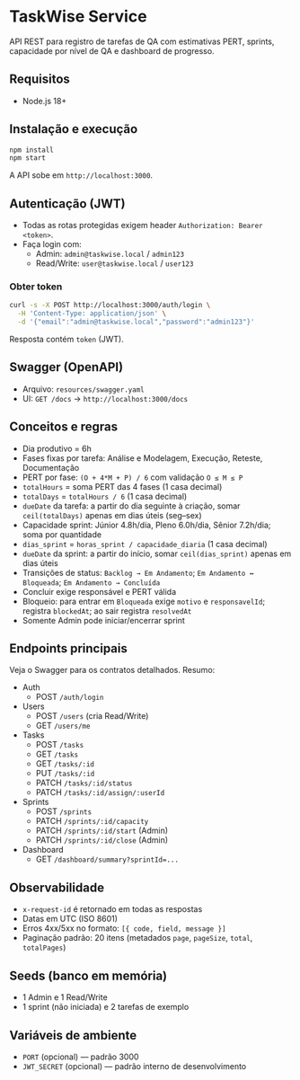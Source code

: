 # TaskWise Service

API REST para registro de tarefas de QA com estimativas PERT, sprints, capacidade por nível de QA e dashboard de progresso.

## Requisitos
- Node.js 18+

## Instalação e execução
```bash
npm install
npm start
```
A API sobe em `http://localhost:3000`.

## Autenticação (JWT)
- Todas as rotas protegidas exigem header `Authorization: Bearer <token>`.
- Faça login com:
  - Admin: `admin@taskwise.local` / `admin123`
  - Read/Write: `user@taskwise.local` / `user123`

### Obter token
```bash
curl -s -X POST http://localhost:3000/auth/login \
  -H 'Content-Type: application/json' \
  -d '{"email":"admin@taskwise.local","password":"admin123"}'
```
Resposta contém `token` (JWT).

## Swagger (OpenAPI)
- Arquivo: `resources/swagger.yaml`
- UI: `GET /docs` → `http://localhost:3000/docs`

## Conceitos e regras
- Dia produtivo = 6h
- Fases fixas por tarefa: Análise e Modelagem, Execução, Reteste, Documentação
- PERT por fase: `(O + 4*M + P) / 6` com validação `O ≤ M ≤ P`
- `totalHours` = soma PERT das 4 fases (1 casa decimal)
- `totalDays` = `totalHours / 6` (1 casa decimal)
- `dueDate` da tarefa: a partir do dia seguinte à criação, somar `ceil(totalDays)` apenas em dias úteis (seg–sex)
- Capacidade sprint: Júnior 4.8h/dia, Pleno 6.0h/dia, Sênior 7.2h/dia; soma por quantidade
- `dias_sprint` = `horas_sprint / capacidade_diaria` (1 casa decimal)
- `dueDate` da sprint: a partir do início, somar `ceil(dias_sprint)` apenas em dias úteis
- Transições de status: `Backlog → Em Andamento`; `Em Andamento ↔ Bloqueada`; `Em Andamento → Concluída`
- Concluir exige responsável e PERT válida
- Bloqueio: para entrar em `Bloqueada` exige `motivo` e `responsavelId`; registra `blockedAt`; ao sair registra `resolvedAt`
- Somente Admin pode iniciar/encerrar sprint

## Endpoints principais
Veja o Swagger para os contratos detalhados. Resumo:
- Auth
  - POST `/auth/login`
- Users
  - POST `/users` (cria Read/Write)
  - GET `/users/me`
- Tasks
  - POST `/tasks`
  - GET `/tasks`
  - GET `/tasks/:id`
  - PUT `/tasks/:id`
  - PATCH `/tasks/:id/status`
  - PATCH `/tasks/:id/assign/:userId`
- Sprints
  - POST `/sprints`
  - PATCH `/sprints/:id/capacity`
  - PATCH `/sprints/:id/start` (Admin)
  - PATCH `/sprints/:id/close` (Admin)
- Dashboard
  - GET `/dashboard/summary?sprintId=...`

## Observabilidade
- `x-request-id` é retornado em todas as respostas
- Datas em UTC (ISO 8601)
- Erros 4xx/5xx no formato: `[{ code, field, message }]`
- Paginação padrão: 20 itens (metadados `page`, `pageSize`, `total`, `totalPages`)

## Seeds (banco em memória)
- 1 Admin e 1 Read/Write
- 1 sprint (não iniciada) e 2 tarefas de exemplo

## Variáveis de ambiente
- `PORT` (opcional) — padrão 3000
- `JWT_SECRET` (opcional) — padrão interno de desenvolvimento

